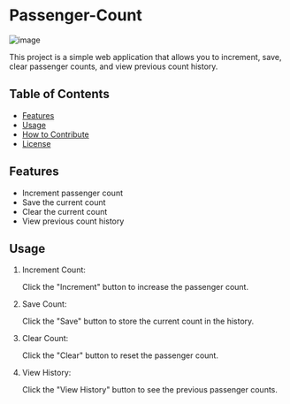 # Passenger-Count

![image](https://github.com/08prerna/Passenger-Count/assets/132763290/1ef0c563-8067-4397-a510-99b02bd93172)

This project is a simple web application that allows you to increment, save, clear passenger counts, and view previous count history.

## Table of Contents

- [Features](#features)
- [Usage](#usage)
- [How to Contribute](#how-to-contribute)
- [License](#license)

## Features

- Increment passenger count
- Save the current count
- Clear the current count
- View previous count history

## Usage

1. Increment Count:
   
   Click the "Increment" button to increase the passenger count.

2. Save Count:

   Click the "Save" button to store the current count in the history.

3. Clear Count:

   Click the "Clear" button to reset the passenger count.

4. View History:

   Click the "View History" button to see the previous passenger counts.



















   
